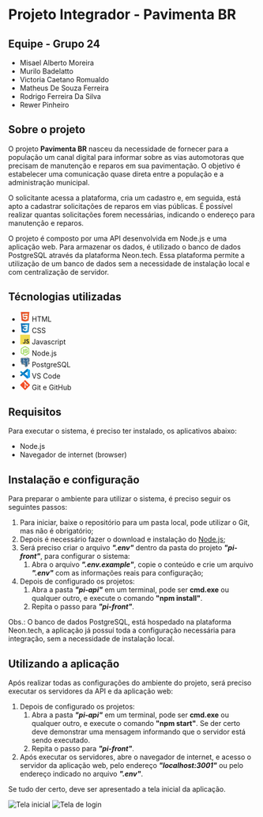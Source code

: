 # Projeto Integrador - Pavimenta BR

## Equipe - Grupo 24

* Misael Alberto Moreira
* Murilo Badelatto
* Victoria Caetano Romualdo
* Matheus De Souza Ferreira
* Rodrigo Ferreira Da Silva
* Rewer Pinheiro

## Sobre o projeto

O projeto **Pavimenta BR** nasceu da necessidade de fornecer para a população um canal digital para informar sobre as vias automotoras que precisam de manutenção e reparos em sua pavimentação. O objetivo é estabelecer uma comunicação quase direta entre a população e a administração municipal.

O solicitante acessa a plataforma, cria um cadastro e, em seguida, está apto a cadastrar solicitações de reparos em vias públicas. É possível realizar quantas solicitações forem necessárias, indicando o endereço para manutenção e reparos.

O projeto é composto por uma API desenvolvida em Node.js e uma aplicação web. Para armazenar os dados, é utilizado o banco de dados PostgreSQL através da plataforma Neon.tech. Essa plataforma permite a utilização de um banco de dados sem a necessidade de instalação local e com centralização de servidor.

## Técnologias utilizadas

* <img src="https://raw.githubusercontent.com/devicons/devicon/1119b9f84c0290e0f0b38982099a2bd027a48bf1/icons/html5/html5-original.svg" height="20" /> HTML
* <img src="https://raw.githubusercontent.com/devicons/devicon/1119b9f84c0290e0f0b38982099a2bd027a48bf1/icons/css3/css3-original.svg" height="20" /> CSS
* <img src="https://raw.githubusercontent.com/devicons/devicon/1119b9f84c0290e0f0b38982099a2bd027a48bf1/icons/javascript/javascript-original.svg" height="20" /> Javascript
* <img src="https://raw.githubusercontent.com/devicons/devicon/1119b9f84c0290e0f0b38982099a2bd027a48bf1/icons/nodejs/nodejs-original.svg" height="20" /> Node.js
* <img src="https://raw.githubusercontent.com/devicons/devicon/55609aa5bd817ff167afce0d965585c92040787a/icons/postgresql/postgresql-original.svg" height="20" /> PostgreSQL
* <img src="https://raw.githubusercontent.com/devicons/devicon/1119b9f84c0290e0f0b38982099a2bd027a48bf1/icons/vscode/vscode-original.svg" height="20" /> VS Code
* <img src="https://raw.githubusercontent.com/devicons/devicon/1119b9f84c0290e0f0b38982099a2bd027a48bf1/icons/git/git-original.svg" height="20" /> Git e GitHub

## Requisitos

Para executar o sistema, é preciso ter instalado, os aplicativos abaixo:

* Node.js
* Navegador de internet (browser)

## Instalação e configuração

Para preparar o ambiente para utilizar o sistema, é preciso seguir os seguintes passos:

1. Para iniciar, baixe o repositório para um pasta local, pode utilizar o Git, mas não é obrigatório;
1. Depois é necessário fazer o download e instalação do [Node.js](https://nodejs.org/dist/v18.15.0/node-v18.15.0-x64.msi);
1. Será preciso criar o arquivo _**".env"**_ dentro da pasta do projeto _**"pi-front"**_, para configurar o sistema:
    1. Abra o arquivo _**".env.example"**_, copie o conteúdo e crie um arquivo _**".env"**_ com as informações reais para configuração;
1. Depois de configurado os projetos:
    1. Abra a pasta _**"pi-api"**_ em um terminal, pode ser **cmd.exe** ou qualquer outro, e execute o comando **"npm install"**. 
    1. Repita o passo para _**"pi-front"**_.

Obs.: O banco de dados PostgreSQL, está hospedado na plataforma Neon.tech, a aplicação já possuí toda a configuração necessária para integração, sem a necessidade de instalação local.

## Utilizando a aplicação

Após realizar todas as configurações do ambiente do projeto, será preciso executar os servidores da API e da aplicação web:

1. Depois de configurado os projetos:
    1. Abra a pasta _**"pi-api"**_ em um terminal, pode ser **cmd.exe** ou qualquer outro, e execute o comando **"npm start"**. Se der certo deve demonstrar uma mensagem informando que o servidor está sendo executado.
    1. Repita o passo para _**"pi-front"**_.
1. Após executar os servidores, abre o navegador de internet, e acesso o servidor da aplicação web, pelo endereço _**"localhost:3001"**_ ou pelo endereço indicado no arquivo _**".env"**_.

Se tudo der certo, deve ser apresentado a tela inicial da aplicação.

<img src="https://raw.githubusercontent.com/rewerp/projetoIntegradorFinal/main/imagens/front-01.png" height="400" title="Tela inicial" />
<img src="https://raw.githubusercontent.com/rewerp/projetoIntegradorFinal/main/imagens/front-02.png" height="300" title="Tela de login" />